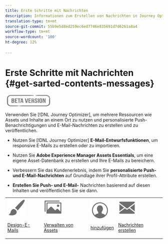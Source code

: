```yaml
---
title: Erste Schritte mit Nachrichten
description: Informationen zum Erstellen von Nachrichten in Journey Optimizer
translation-type: tm+mt
source-git-commit: 55b9e5d8ed259ec6ed7746e835691d7d6261a8a4
workflow-type: tm+mt
source-wordcount: '100'
ht-degree: 12%

---
```


# Erste Schritte mit Nachrichten {#get-sarted-contents-messages}

![](assets/do-not-localize/badge.png)

Verwenden Sie [!DNL Journey Optimizer], um mehrere Ressourcen wie Assets und Inhalte an einem Ort zu nutzen und personalisierte Push-Benachrichtigungen und E-Mail-Nachrichten zu erstellen und zu veröffentlichen.

* Nutzen Sie [!DNL Journey Optimizer] **E-Mail-Entwurfsfunktionen**, um responsive E-Mails zu erstellen oder zu importieren.

* Nutzen Sie **Adobe Experience Manager Assets Essentials**, um eine eigene Asset-Datenbank zu erstellen und Ihre E-Mails zu bereichern.

* Verbessern Sie das Kundenerlebnis, indem Sie **personalisierte Push- und E-Mail-Nachrichten** auf Grundlage ihrer Profil-Attribute erstellen.

* **Erstellen Sie Push- und E-Mail-** Nachrichten basierend auf diesen Inhalten und veröffentlichen Sie sie dann.

<table>
<tr>
<td><img src="assets/do-not-localize/icon_design.svg" width="60px"><p><a href="design-emails.md">Design-E-Mails</a></p></td>
<td><img src="assets/do-not-localize/icon_assets.svg" width="60px"><p><a href="assets-essentials.md">Verwalten von Assets</a></p></td>
<td><img src="assets/do-not-localize/icon_personalization.svg" width="60px"><p><a href="personalization/personalize.md">hinzufügen</a></p></td>
<td><img src="assets/do-not-localize/icon_messages.svg" width="60px"><p><a href="create-message.md">Nachrichten erstellen</a></p></td></tr>
</table>
